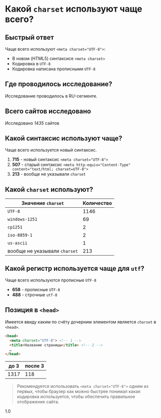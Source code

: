 # Какой `charset` используют чаще всего?

## Быстрый ответ
Чаще всего используют `<meta charset="UTF-8">`:

* В новом (HTML5) синтаксисе `<meta charset>`
* Кодировка в `UTF-8` 
* Кодировка написана прописными `UTF-8`

## Где проводилось исследование?
Исследование проводилось в RU-сегменте.

## Всего сайтов исследовано
Исследовано *1435* сайтов

## Какой синтаксис используют чаще?

Чаще всего используется новый синтаксис.

1. **715** - новый синтаксис `<meta charset="UTF-8">`
2. **507** - старый синтаксис `<meta http-equiv="Content-Type" content="text/html; charset=UTF-8">`
3. **213** - вообще не указывали `charset`

## Какой `charset` используют?

| Значение `charset` | Количество | 
| ----- | ----- | 
| `UTF-8` | 1146 |
| `windows-1251` | 69 |
| `cp1251` | 2 |
| `iso-8859-1` | 2 |
| `us-ascii` | 1 |
| вообще не указывали `charset` | 213 |

## Какой регистр используется чаще для `utf`?

Чаще всего используются прописные `UTF-8`

* **658** - прописные `UTF-8`
* **488** - строчные `utf-8`

## Позиция в `<head>`
Имеется ввиду каким по счёту дочерним элементом является `charset` в `<head>`.

```html
<head>
  <meta charset="UTF-8"> <!-- 1 -->
  <title>Название страницы</title> <!-- 2 --> 
  …
</head>
```

| до 3 | после 3 | 
| ----- | -----| 
| 1317 | 118 |

> Рекомендуется использовать `<meta charset="UTF-8">` одним из первых, чтобы браузер как можно быстрее понимал какая кодировка используется, чтобы обеспечить правильное отображение сайта.

1.0
